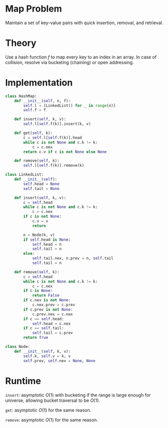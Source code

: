 # Map Problem
Maintain a set of key-value pairs with quick insertion, removal, and retrieval.

# Theory
Use a hash function $f$ to map every key to an index in an array. In case of collision, resolve via bucketing (chaining) or open addressing.

# Implementation
```python
class HashMap:
	def __init__(self, n, f):
		self.l = [LinkedList() for _ in range(n)]
		self.f = f

	def insert(self, k, v):
		self.l[self.f(k)].insert(k, v)

	def get(self, k):
		c = self.l[self.f(k)].head
		while c is not None and c.k != k:
			c = c.nex
		return c.v if c is not None else None

	def remove(self, k):
		self.l[self.f(k)].remove(k)

class LinkedList:
	def __init__(self):
		self.head = None
		self.tail = None

	def insert(self, k, v):
		c = self.head
		while c is not None and c.k != k:
			c = c.nex
		if c is not None:
			c.v = v
			return

		n = Node(k, v)
		if self.head is None:
			self.head = n
			self.tail = n
		else:
			self.tail.nex, n.prev = n, self.tail
			self.tail = n

	def remove(self, k):
		c = self.head
		while c is not None and c.k != k:
			c = c.nex
		if c is None:
			return False
		if c.nex is not None:
			c.nex.prev = c.prev
		if c.prev is not None:
			c.prev.nex = c.nex
		if c == self.head:
			self.head = c.nex
		if c == self.tail:
			self.tail = c.prev
		return True

class Node:
	def __init__(self, k, v):
		self.k, self.v = k, v
		self.prev, self.nex = None, None
```

# Runtime
`insert`: asymptotic $O(1)$ with bucketing if the range is large enough for universe, allowing bucket traversal to be $O(1)$.

`get`: asymptotic $O(1)$ for the same reason.

`remove`: asymptotic $O(1)$ for the same reason.